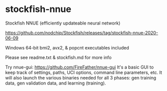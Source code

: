 # stockfish-nnue
Stockfish NNUE (efficiently updateable neural network)

https://github.com/nodchip/Stockfish/releases/tag/stockfish-nnue-2020-06-09

Windows 64-bit bmi2, avx2, & popcnt executables included

Please see
readme.txt &
stockfish.md
for more info

Try nnue-gui:
https://github.com/FireFather/nnue-gui
It's a basic GUI to keep track of settings, paths, UCI options, command line parameters, etc.
It will also launch the various binaries needed for all 3 phases: gen training data, gen validation data, and learning (training).